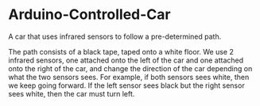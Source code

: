 # Arduino-Controlled-Car

A car that uses infrared sensors to follow a pre-determined path.

The path consists of a black tape, taped onto a white floor. We use 2 infrared sensors, one attached onto the left of the car and one attached onto the right of the car, and change the direction of the car depending on what the two sensors sees. For example, if both sensors sees white, then we keep going forward. If the left sensor sees black but the right sensor sees white, then the car must turn left. 
